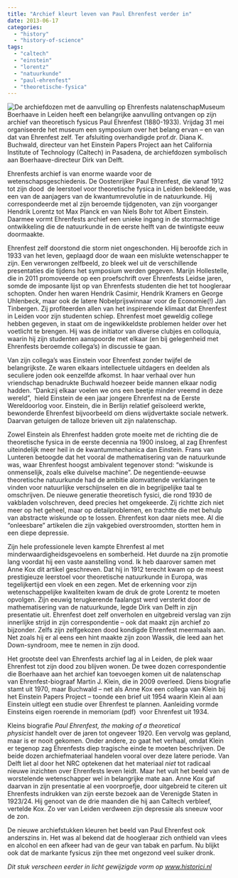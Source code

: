 ```yaml
---
title: "Archief kleurt leven van Paul Ehrenfest verder in"
date: 2013-06-17
categories: 
  - "history"
  - "history-of-science"
tags: 
  - "caltech"
  - "einstein"
  - "lorentz"
  - "natuurkunde"
  - "paul-ehrenfest"
  - "theoretische-fysica"
---
```


![De archiefdozen met de aanvulling op Ehrenfests nalatenschap](http://pimhuijnen.com/wp-content/uploads/2013/06/archiefdozen.jpeg?w=224)Museum Boerhaave in Leiden heeft een belangrijke aanvulling ontvangen op zijn archief van theoretisch fysicus Paul Ehrenfest (1880-1933). Vrijdag 31 mei organiseerde het museum een symposium over het belang ervan – en van dat van Ehrenfest zelf. Ter afsluiting overhandigde prof.dr. Diana K. Buchwald, directeur van het Einstein Papers Project aan het California Institute of Technology (Caltech) in Pasadena, de archiefdozen symbolisch aan Boerhaave-directeur Dirk van Delft.

Ehrenfests archief is van enorme waarde voor de wetenschapsgeschiedenis. De Oostenrijker Paul Ehrenfest, die vanaf 1912 tot zijn dood  de leerstoel voor theoretische fysica in Leiden bekleedde, was een van de aanjagers van de kwantumrevolutie in de natuurkunde. Hij correspondeerde met al zijn beroemde tijdgenoten, van zijn voorganger Hendrik Lorentz tot Max Planck en van Niels Bohr tot Albert Einstein. Daarmee vormt Ehrenfests archief een unieke ingang in de stormachtige ontwikkeling die de natuurkunde in de eerste helft van de twintigste eeuw doormaakte.<!--more-->

Ehrenfest zelf doorstond die storm niet ongeschonden. Hij beroofde zich in 1933 van het leven, geplaagd door de waan een mislukte wetenschapper te zijn. Een verwrongen zelfbeeld, zo bleek wel uit de verschillende presentaties die tijdens het symposium werden gegeven. Marijn Hollestelle, die in 2011 promoveerde op een proefschrift over Ehrenfests Leidse jaren, somde de imposante lijst op van Ehrenfests studenten die het tot hoogleraar schopten. Onder hen waren Hendrik Casimir, Hendrik Kramers en George Uhlenbeck, maar ook de latere Nobelprijswinnaar voor de Economie(!) Jan Tinbergen. Zij profiteerden allen van het inspirerende klimaat dat Ehrenfest in Leiden voor zijn studenten schiep. Ehrenfest moet geweldig college hebben gegeven, in staat om de ingewikkeldste problemen helder over het voetlicht te brengen. Hij was de initiator van diverse clubjes en colloquia, waarin hij zijn studenten aanspoorde met elkaar (en bij gelegenheid met Ehrenfests beroemde collega’s) in discussie te gaan.

Van zijn collega’s was Einstein voor Ehrenfest zonder twijfel de belangrijkste. Ze waren elkaars intellectuele uitdagers en deelden als seculiere joden ook eenzelfde afkomst. In haar verhaal over hun vriendschap benadrukte Buchwald hoezeer beide mannen elkaar nodig hadden. “Dankzij elkaar voelen we ons een beetje minder vreemd in deze wereld”,  hield Einstein de een jaar jongere Ehrenfest na de Eerste Wereldoorlog voor. Einstein, die in Berlijn relatief geïsoleerd werkte, bewonderde Ehrenfest bijvoorbeeld om diens wijdvertakte sociale netwerk. Daarvan getuigen de talloze brieven uit zijn nalatenschap.

Zowel Einstein als Ehrenfest hadden grote moeite met de richting die de theoretische fysica in de eerste decennia na 1900 insloeg, al zag Ehrenfest uiteindelijk meer heil in de kwantummechanica dan Einstein. Frans van Lunteren betoogde dat het vooral de mathematisering van de natuurkunde was, waar Ehrenfest hoogst ambivalent tegenover stond: “wiskunde is onmenselijk, zoals elke duivelse machine”. De negentiende-eeuwse theoretische natuurkunde had de ambitie alomvattende verklaringen te vinden voor natuurlijke verschijnselen en die in begrijpelijke taal te omschrijven. De nieuwe generatie theoretisch fysici, die rond 1930 de vakbladen volschreven, deed precies het omgekeerde. Zij richtte zich niet meer op het geheel, maar op detailproblemen, en trachtte die met behulp van abstracte wiskunde op te lossen. Ehrenfest kon daar niets mee. Al die “onleesbare” artikelen die zijn vakgebied overstroomden, stortten hem in een diepe depressie.

Zijn hele professionele leven kampte Ehrenfest al met minderwaardigheidsgevoelens en somberheid. Het duurde na zijn promotie lang voordat hij een vaste aanstelling vond. Ik heb daarover samen met Anne Kox dit artikel geschreven. Dat hij in 1912 terecht kwam op de meest prestigieuze leerstoel voor theoretische natuurkunde in Europa, was tegelijkertijd een vloek en een zegen. Met de erkenning voor zijn wetenschappelijke kwaliteiten kwam de druk de grote Lorentz te moeten opvolgen. Zijn eeuwig terugkerende faalangst werd versterkt door de mathematisering van de natuurkunde, legde Dirk van Delft in zijn presentatie uit. Ehrenfest doet zelf onverholen en uitgebreid verslag van zijn innerlijke strijd in zijn correspondentie – ook dat maakt zijn archief zo bijzonder. Zelfs zijn zelfgekozen dood kondigde Ehrenfest meermaals aan. Net zoals hij er al eens een hint maakte zijn zoon Wassik, die leed aan het Down-syndroom, mee te nemen in zijn dood.

Het grootste deel van Ehrenfests archief lag al in Leiden, de plek waar Ehrenfest tot zijn dood zou blijven wonen. De twee dozen correspondentie die Boerhaave aan het archief kan toevoegen komen uit de nalatenschap van Ehrenfest-biograaf Martin J. Klein, die in 2009 overleed. Diens biografie stamt uit 1970, maar Buchwald – net als Anne Kox een collega van Klein bij het Einstein Papers Project – toonde een brief uit 1954 waarin Klein al aan Einstein uitlegt een studie over Ehrenfest te plannen. Aanleiding vormde Einsteins eigen roerende in memoriam (pdf)  voor Ehrenfest uit 1934.

Kleins biografie _Paul Ehrenfest, the making of a theoretical physicist_ handelt over de jaren tot ongeveer 1920. Een vervolg was gepland, maar is er nooit gekomen. Onder andere, zo gaat het verhaal, omdat Klein er tegenop zag Ehrenfests diep tragische einde te moeten beschrijven. De beide dozen archiefmateriaal handelen vooral over deze latere periode. Van Delft liet al door het NRC optekenen dat het materiaal _niet_ tot radicaal nieuwe inzichten over Ehrenfests leven leidt. Maar het vult het beeld van de worstelende wetenschapper wel in belangrijke mate aan. Anne Kox gaf daarvan in zijn presentatie al een voorproefje, door uitgebreid te citeren uit Ehrenfests indrukken van zijn eerste bezoek aan de Verenigde Staten in 1923/24. Hij genoot van de drie maanden die hij aan Caltech verbleef, vertelde Kox. Zo ver van Leiden verdween zijn depressie als sneeuw voor de zon.

De nieuwe archiefstukken kleuren het beeld van Paul Ehrenfest ook anderszins in. Het was al bekend dat de hoogleraar zich onthield van vlees en alcohol en een afkeer had van de geur van tabak en parfum. Nu blijkt ook dat de markante fysicus zijn thee met ongezond veel suiker dronk.

_Dit stuk verscheen eerder in licht gewijzigde vorm op www.historici.nl_
